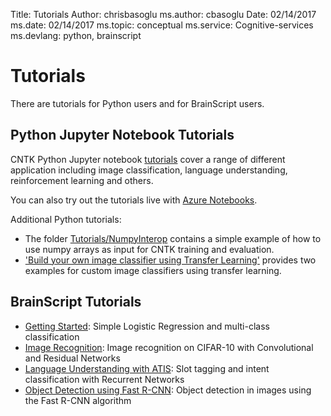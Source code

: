 Title:   Tutorials
Author:    chrisbasoglu
ms.author:   cbasoglu
Date:    02/14/2017
ms.date:   02/14/2017
ms.topic:   conceptual
ms.service:  Cognitive-services
ms.devlang:   python, brainscript

# Tutorials

There are tutorials for Python users and for BrainScript users.

## Python Jupyter Notebook Tutorials

CNTK Python Jupyter notebook [tutorials](https://www.cntk.ai/pythondocs/tutorials.html) cover a range of different application including image classification, language understanding, reinforcement learning and others. 

You can also try out the tutorials live with [Azure Notebooks](https://notebooks.azure.com/library/cntkbeta2).

Additional Python tutorials:
* The folder [Tutorials/NumpyInterop](https://github.com/Microsoft/CNTK/tree/master/Tutorials/NumpyInterop) contains a simple example of how to use numpy arrays as input for CNTK training and evaluation.
* ['Build your own image classifier using Transfer Learning'](./Build-your-own-image-classifier-using-Transfer-Learning.md) provides two examples for custom image classifiers using transfer learning.

## BrainScript Tutorials
* [Getting Started](./Tutorial/Tutorial.md): Simple Logistic Regression and multi-class classification
* [Image Recognition](./Hands-On-Labs-Image-Recognition.md): Image recognition on CIFAR-10 with Convolutional and Residual Networks
* [Language Understanding with ATIS](./Hands-On-Labs-Language-Understanding.md): Slot tagging and intent classification with Recurrent Networks
* [Object Detection using Fast R-CNN](./Object-Detection-using-Fast-R-CNN.md): Object detection in images using the Fast R-CNN algorithm

<!---
# Older deprecated NDL tutorial for reference purposes only
* [Tutorial II](./Tutorial2/Tutorial2): Convolutional Networks with Batch Normalization for MNIST
--->


